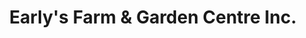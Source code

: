 ---
title: "Early's Farm & Garden Centre Inc."
url: /saskatoon/earlys-farm-und-garden-centre-inc/
shop: Garten-Center
---